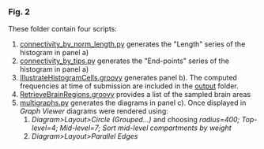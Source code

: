 

### Fig. 2

These folder contain four scripts:

1. [connectivity_by_norm_length.py](connectivity_by_norm_length.py) generates the "Length" series of the histogram in panel a)
2. [connectivity_by_tips.py](./connectivity_by_tips.py) generates the "End-points" series of the histogram in panel a)
3. [IllustrateHistogramCells.groovy](IllustrateHistogramCells.groovy) generates panel b). The computed frequencies at time of submission are included in the [output](./output) folder.
4. [RetrieveBrainRegions.groovy](RetrieveBrainRegions.groovy) provides a list of the sampled brain areas
5. [multigraphs.py](multigraphs.py) generates the diagrams in panel c). Once displayed in _Graph Viewer_ diagrams were rendered using:
	1. _Diagram>Layout>Circle (Grouped...)_ and choosing  _radius=400; Top-level=4; Mid-level=7; Sort mid-level compartments by weight_
	2. _Diagram>Layout>Parallel Edges_

